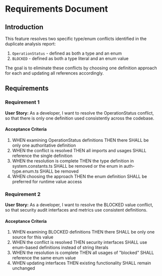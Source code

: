 # Requirements Document

## Introduction

This feature resolves two specific type/enum conflicts identified in the duplicate analysis report:
1. `OperationStatus` - defined as both a type and an enum
2. `BLOCKED` - defined as both a type literal and an enum value

The goal is to eliminate these conflicts by choosing one definition approach for each and updating all references accordingly.

## Requirements

### Requirement 1

**User Story:** As a developer, I want to resolve the OperationStatus conflict, so that there is only one definition used consistently across the codebase.

#### Acceptance Criteria

1. WHEN examining OperationStatus definitions THEN there SHALL be only one authoritative definition
2. WHEN the conflict is resolved THEN all imports and usages SHALL reference the single definition
3. WHEN the resolution is complete THEN the type definition in system.constants.ts SHALL be removed or the enum in auth-type.enum.ts SHALL be removed
4. WHEN choosing the approach THEN the enum definition SHALL be preferred for runtime value access

### Requirement 2

**User Story:** As a developer, I want to resolve the BLOCKED value conflict, so that security audit interfaces and metrics use consistent definitions.

#### Acceptance Criteria

1. WHEN examining BLOCKED definitions THEN there SHALL be only one source for this value
2. WHEN the conflict is resolved THEN security interfaces SHALL use enum-based definitions instead of string literals
3. WHEN the resolution is complete THEN all usages of "blocked" SHALL reference the same enum value
4. WHEN updating interfaces THEN existing functionality SHALL remain unchanged